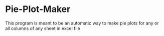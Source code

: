 # Pie-Plot-Maker
This  program is meant to be an automatic way to make pie plots for any or all columns of any sheet in excel file
